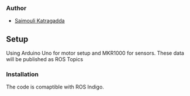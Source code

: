 
### Author

* [Saimouli Katragadda](https://www.linkedin.com/in/saimouli-katragadda/)

## Setup
Using Arduino Uno for motor setup and MKR1000 for sensors. These data will be published as ROS Topics 
### Installation
The code is comaptible with ROS Indigo. 
